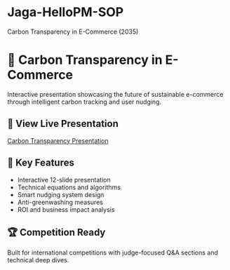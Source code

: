 # Jaga-HelloPM-SOP
Carbon Transparency in E-Commerce (2035)
# 🌱 Carbon Transparency in E-Commerce

Interactive presentation showcasing the future of sustainable e-commerce through intelligent carbon tracking and user nudging.

## 🚀 View Live Presentation
[Carbon Transparency Presentation]([https://htmlpreview.github.io/?https://github.com/harigovinda-clsi/Jaga-HelloPM-SOP/blob/main/carbon-transparency-presentation.html])

## 🎯 Key Features
- Interactive 12-slide presentation
- Technical equations and algorithms
- Smart nudging system design
- Anti-greenwashing measures
- ROI and business impact analysis

## 🏆 Competition Ready
Built for international competitions with judge-focused Q&A sections and technical deep dives.
